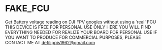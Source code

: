 # FAKE_FCU
Get Battery voltage reading on DJI FPV googles without using a 'real' FCU
THIS DEVICE IS FREE FOR PERSONAL USE ONLY
HERE YOU WILL FIND EVERYTHING NEEDED FOR REALIZE YOUR BOARD FOR PERSONAL USE
IF YOU WANT TO PRODUCE FOR COMMERCIAL PURPOSES, PLEASE CONTACT ME AT defilippis1962@gmail.com

